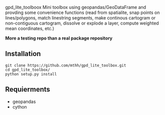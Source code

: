 gpd_lite_toolboox
Mini toolbox using geopandas/GeoDataFrame and provding some convenience functions (read from spatialite, snap points on lines/polygons, match linestring segments, make continous cartogram or non-contiguous cartogram, dissolve or explode a layer, compute weighted mean coordinates, etc.) 

**More a testing repo than a real package repository**

Installation
------------
```shell
git clone https://github.com/mthh/gpd_lite_toolbox.git
cd gpd_lite_toolbox/
python setup.py install

```

Requierments
------------
- geopandas
- cython

